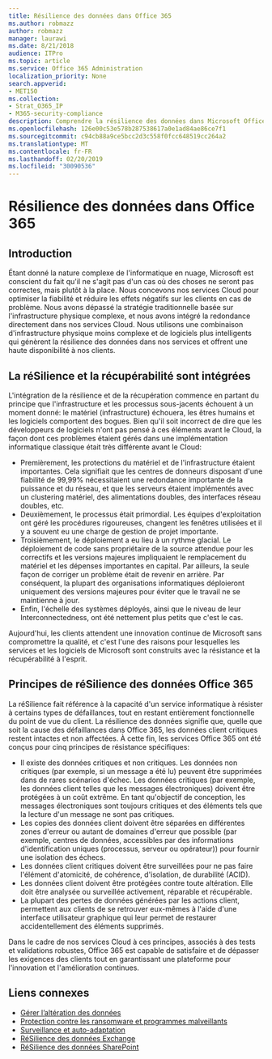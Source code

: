 ```yaml
---
title: Résilience des données dans Office 365
ms.author: robmazz
author: robmazz
manager: laurawi
ms.date: 8/21/2018
audience: ITPro
ms.topic: article
ms.service: Office 365 Administration
localization_priority: None
search.appverid:
- MET150
ms.collection:
- Strat_O365_IP
- M365-security-compliance
description: Comprendre la résilience des données dans Microsoft Office 365.
ms.openlocfilehash: 126e00c53e578b287538617a0e1ad84ae86ce7f1
ms.sourcegitcommit: c94cb88a9ce5bcc2d3c558f0fcc648519cc264a2
ms.translationtype: MT
ms.contentlocale: fr-FR
ms.lasthandoff: 02/20/2019
ms.locfileid: "30090536"
---
```

# <a name="data-resiliency-in-office-365"></a>Résilience des données dans Office 365

## <a name="introduction"></a>Introduction
Étant donné la nature complexe de l'informatique en nuage, Microsoft est conscient du fait qu'il ne s'agit pas d'un cas où des choses ne seront pas correctes, mais plutôt à la place. Nous concevons nos services Cloud pour optimiser la fiabilité et réduire les effets négatifs sur les clients en cas de problème. Nous avons dépassé la stratégie traditionnelle basée sur l'infrastructure physique complexe, et nous avons intégré la redondance directement dans nos services Cloud. Nous utilisons une combinaison d'infrastructure physique moins complexe et de logiciels plus intelligents qui génèrent la résilience des données dans nos services et offrent une haute disponibilité à nos clients. 

## <a name="resiliency-and-recoverability-are-built-in"></a>La réSilience et la récupérabilité sont intégrées 
L'intégration de la résilience et de la récupération commence en partant du principe que l'infrastructure et les processus sous-jacents échouent à un moment donné: le matériel (infrastructure) échouera, les êtres humains et les logiciels comportent des bogues. Bien qu'il soit incorrect de dire que les développeurs de logiciels n'ont pas pensé à ces éléments avant le Cloud, la façon dont ces problèmes étaient gérés dans une implémentation informatique classique était très différente avant le Cloud: 
- Premièrement, les protections du matériel et de l'infrastructure étaient importantes. Cela signifiait que les centres de donneurs disposant d'une fiabilité de 99,99% nécessitaient une redondance importante de la puissance et du réseau, et que les serveurs étaient implémentés avec un clustering matériel, des alimentations doubles, des interfaces réseau doubles, etc. 
- Deuxièmement, le processus était primordial. Les équipes d'exploitation ont géré les procédures rigoureuses, changent les fenêtres utilisées et il y a souvent eu une charge de gestion de projet importante. 
- Troisièmement, le déploiement a eu lieu à un rythme glacial. Le déploiement de code sans propriétaire de la source attendue pour les correctifs et les versions majeures impliquaient le remplacement du matériel et les dépenses importantes en capital. Par ailleurs, la seule façon de corriger un problème était de revenir en arrière. Par conséquent, la plupart des organisations informatiques déploieront uniquement des versions majeures pour éviter que le travail ne se maintienne à jour. 
- Enfin, l'échelle des systèmes déployés, ainsi que le niveau de leur Interconnectedness, ont été nettement plus petits que c'est le cas. 

Aujourd'hui, les clients attendent une innovation continue de Microsoft sans compromettre la qualité, et c'est l'une des raisons pour lesquelles les services et les logiciels de Microsoft sont construits avec la résistance et la récupérabilité à l'esprit. 

## <a name="office-365-data-resiliency-principles"></a>Principes de réSilience des données Office 365 
La réSilience fait référence à la capacité d'un service informatique à résister à certains types de défaillances, tout en restant entièrement fonctionnelle du point de vue du client. La résilience des données signifie que, quelle que soit la cause des défaillances dans Office 365, les données client critiques restent intactes et non affectées. À cette fin, les services Office 365 ont été conçus pour cinq principes de résistance spécifiques: 
- Il existe des données critiques et non critiques. Les données non critiques (par exemple, si un message a été lu) peuvent être supprimées dans de rares scénarios d'échec. Les données critiques (par exemple, les données client telles que les messages électroniques) doivent être protégées à un coût extrême. En tant qu'objectif de conception, les messages électroniques sont toujours critiques et des éléments tels que la lecture d'un message ne sont pas critiques. 
- Les copies des données client doivent être séparées en différentes zones d'erreur ou autant de domaines d'erreur que possible (par exemple, centres de données, accessibles par des informations d'identification uniques (processus, serveur ou opérateur)) pour fournir une isolation des échecs. 
- Les données client critiques doivent être surveillées pour ne pas faire l'élément d'atomicité, de cohérence, d'isolation, de durabilité (ACID). 
- Les données client doivent être protégées contre toute altération. Elle doit être analysée ou surveillée activement, réparable et récupérable. 
- La plupart des pertes de données générées par les actions client, permettent aux clients de se retrouver eux-mêmes à l'aide d'une interface utilisateur graphique qui leur permet de restaurer accidentellement des éléments supprimés. 
 
Dans le cadre de nos services Cloud à ces principes, associés à des tests et validations robustes, Office 365 est capable de satisfaire et de dépasser les exigences des clients tout en garantissant une plateforme pour l'innovation et l'amélioration continues. 

## <a name="related-links"></a>Liens connexes

- [Gérer l’altération des données](office-365-dealing-with-data-corruption.md)
- [Protection contre les ransomware et programmes malveillants](office-365-malware-and-ransomware-protection.md)
- [Surveillance et auto-adaptation](office-365-monitoring-and-self-healing.md)
- [RéSilience des données Exchange](office-365-exchange-data-resiliency.md)
- [RéSilience des données SharePoint](office-365-sharepoint-data-resiliency.md)
